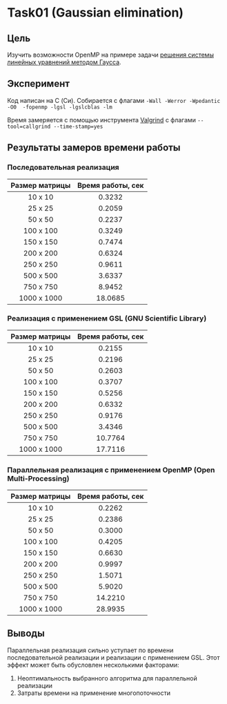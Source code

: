 # Task01 (Gaussian elimination)

## Цель

Изучить возможности OpenMP на примере задачи [решения системы линейных уравнений методом Гаусса](https://en.wikipedia.org/wiki/Gaussian_elimination). 

## Эксперимент

Код написан на C (Си). Собирается c флагами `-Wall -Werror -Wpedantic -O0  -fopenmp -lgsl -lgslcblas -lm`

Время замеряется с помощью инструмента [Valgrind](https://en.wikipedia.org/wiki/Valgrind) с флагами `--tool=callgrind --time-stamp=yes`

## Результаты замеров времени работы

### Последовательная реализация

| Размер матрицы | Время работы, сек |
|:--------------:|:-----------------:|
| 10 x 10  | 0.3232 |
| 25 x 25  | 0.2059 |
| 50 x 50  | 0.2237 |
| 100 x 100  | 0.3249 |
| 150 x 150  | 0.7474 |
| 200 x 200  | 0.6324 |
| 250 x 250  | 0.9611 |
| 500 x 500  | 3.6337 |
| 750 x 750  | 8.9452 |
| 1000 x 1000  | 18.0685 |


### Реализация с применением GSL (GNU Scientific Library)

| Размер матрицы | Время работы, сек |
|:--------------:|:-----------------:|
| 10 x 10  | 0.2155 |
| 25 x 25  | 0.2196 |
| 50 x 50  | 0.2603 |
| 100 x 100  | 0.3707 |
| 150 x 150  | 0.5256 |
| 200 x 200  | 0.6332 |
| 250 x 250  | 0.9176 |
| 500 x 500  | 3.4346 |
| 750 x 750  | 10.7764 |
| 1000 x 1000  | 17.7116 |


### Параллельная реализация с применением OpenMP (Open Multi-Processing)

| Размер матрицы | Время работы, сек |
|:--------------:|:-----------------:|
| 10 x 10  | 0.2262 |
| 25 x 25  | 0.2386 |
| 50 x 50  | 0.3000 |
| 100 x 100  | 0.4205 |
| 150 x 150  | 0.6630 |
| 200 x 200  | 0.9997 |
| 250 x 250  | 1.5071 |
| 500 x 500  | 5.9020 |
| 750 x 750  | 14.2210 |
| 1000 x 1000  | 28.9935 |

## Выводы

Параллельная реализация сильно уступает по времени последовательной реализации и реализации с применением GSL. Этот эффект может быть обусловлен несколькими факторами:
1. Неоптимальность выбранного алгоритма для параллельной реализации
2. Затраты времени на применение многопоточности
